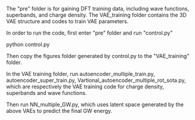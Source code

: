 The "pre" folder is for gaining DFT training data, including wave functions, superbands, and charge density. The VAE_training folder contains the 3D VAE structure and codes to train VAE parameters.

In order to run the code, first enter "pre" folder and run "control.py"

python control.py

Then copy the figures folder generated by control.py to the "VAE_training" folder.

In the VAE training folder, run autoencoder_multiple_train.py, autoencoder_super_train.py, Vartional_autoencoder_multiple_rot_sota.py, which are respectively the VAE training code for charge density, superbands and wave functions.

Then run NN_multiple_GW.py, which uses latent space generated by the above VAEs to predict the final GW energy.